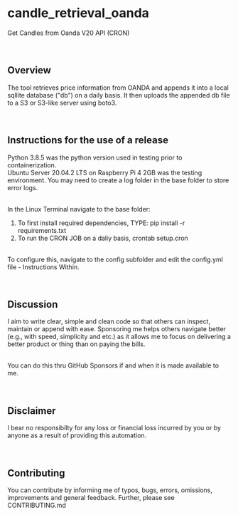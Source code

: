 # candle_retrieval_oanda
Get Candles from Oanda V20 API (CRON)<br/><br/><br/>

## Overview

The tool retrieves price information from OANDA and appends it into a local sqllite database ("db") on a daily basis. It then uploads the appended db file to a S3 or S3-like server using boto3.<br/><br/><br/>

## Instructions for the use of a release
Python 3.8.5 was the python version used in testing prior to containerization.<br/>
Ubuntu Server 20.04.2 LTS on Raspberry Pi 4 2GB was the testing environment.
You may need to create a log folder in the base folder to store error logs.
<br/><br/>

In the Linux Terminal navigate to the base folder:<br/>

1. To first install required dependencies, TYPE: pip install -r requirements.txt<br/>
2. To run the CRON JOB on a daliy basis, crontab setup.cron<br/><br/>

To configure this, navigate to the config subfolder and edit the config.yml file - Instructions Within.<br/><br/><br/>

## Discussion

I aim to write clear, simple and clean code so that others can inspect, maintain or append with ease. Sponsoring me helps others navigate better (e.g., with speed, simplicity and etc.) as it allows me to focus on delivering a better product or thing than on paying the bills.<br/><br/>

You can do this thru GitHub Sponsors if and when it is made available to me.<br/><br/><br/>

## Disclaimer

I bear no responsibilty for any loss or financial loss incurred by you or by anyone as a result of providing this automation.<br/><br/><br/>

## Contributing

You can contribute by informing me of typos, bugs, errors, omissions, improvements and general feedback. Further, please see CONTRIBUTING.md<br/><br/><br/>

